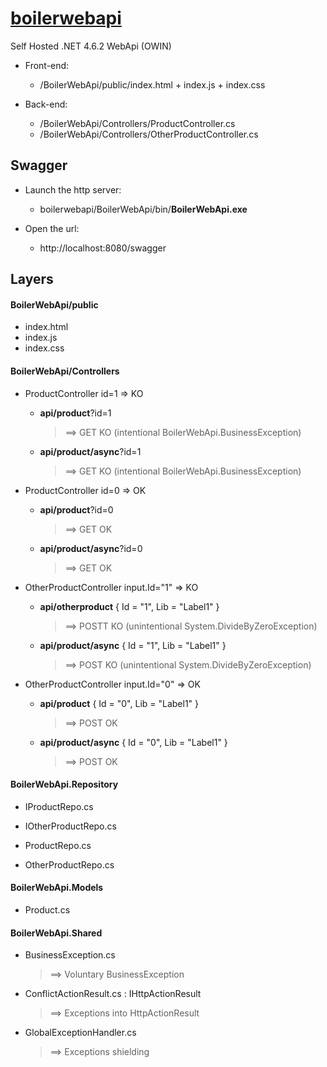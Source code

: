 # [boilerwebapi](https://github.com/ludojmj/boilerwebapi)

Self Hosted .NET 4.6.2 WebApi (OWIN)

* Front-end:
  * /BoilerWebApi/public/index.html + index.js + index.css

* Back-end:
  * /BoilerWebApi/Controllers/ProductController.cs
  * /BoilerWebApi/Controllers/OtherProductController.cs

## Swagger
* Launch the http server:
  * boilerwebapi/BoilerWebApi/bin/**BoilerWebApi.exe**

* Open the url:
  * http://localhost:8080/swagger

## Layers

#### BoilerWebApi/public

* index.html
* index.js
* index.css

  
#### BoilerWebApi/Controllers
 
* ProductController id=1 => KO
  * **api/product**?id=1
    >  ==> GET KO (intentional BoilerWebApi.BusinessException)
  
  * **api/product/async**?id=1
    >  ==> GET KO (intentional BoilerWebApi.BusinessException)

* ProductController id=0 => OK
  * **api/product**?id=0
    >  ==> GET OK
  
  * **api/product/async**?id=0
    >  ==> GET OK


* OtherProductController input.Id="1" => KO
  * **api/otherproduct** { Id = "1", Lib = "Label1" }
    >  ==> POSTT KO (unintentional System.DivideByZeroException)
  
  * **api/product/async**  { Id = "1", Lib = "Label1" }
    >  ==> POST KO (unintentional System.DivideByZeroException)

* OtherProductController input.Id="0" => OK
  * **api/product**  { Id = "0", Lib = "Label1" }
    >  ==> POST OK
  
  * **api/product/async**  { Id = "0", Lib = "Label1" }
    >  ==> POST OK

 
#### BoilerWebApi.Repository
 
* IProductRepo.cs
* IOtherProductRepo.cs

* ProductRepo.cs
* OtherProductRepo.cs


#### BoilerWebApi.Models
 
* Product.cs


#### BoilerWebApi.Shared
 
* BusinessException.cs
  > ==> Voluntary BusinessException

* ConflictActionResult.cs : IHttpActionResult
  >  ==> Exceptions into HttpActionResult

* GlobalExceptionHandler.cs
  >  ==> Exceptions shielding

